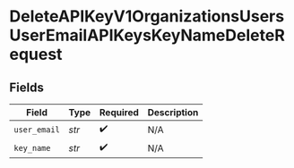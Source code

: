 # DeleteAPIKeyV1OrganizationsUsersUserEmailAPIKeysKeyNameDeleteRequest


## Fields

| Field              | Type               | Required           | Description        |
| ------------------ | ------------------ | ------------------ | ------------------ |
| `user_email`       | *str*              | :heavy_check_mark: | N/A                |
| `key_name`         | *str*              | :heavy_check_mark: | N/A                |